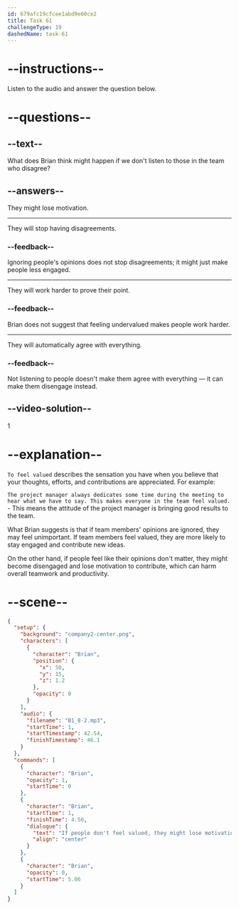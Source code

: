 ```yaml
---
id: 679afc19cfcee1abd9e60ce2
title: Task 61
challengeType: 19
dashedName: task-61
---
```


<!-- (Audio) Brian: If people don't feel valued, they might lose motivation, right? -->

# --instructions--

Listen to the audio and answer the question below.

# --questions--

## --text--

What does Brian think might happen if we don't listen to those in the team who disagree?

## --answers--

They might lose motivation.

---

They will stop having disagreements.

### --feedback--

Ignoring people's opinions does not stop disagreements; it might just make people less engaged.

---

They will work harder to prove their point.

### --feedback--

Brian does not suggest that feeling undervalued makes people work harder.

---

They will automatically agree with everything.

### --feedback--

Not listening to people doesn't make them agree with everything — it can make them disengage instead.

## --video-solution--

1

# --explanation--

`To feel valued` describes the sensation you have when you believe that your thoughts, efforts, and contributions are appreciated. For example:

`The project manager always dedicates some time during the meeting to hear what we have to say. This makes everyone in the team feel valued.` - This means the attitude of the project manager is bringing good results to the team.

What Brian suggests is that if team members' opinions are ignored, they may feel unimportant. If team members feel valued, they are more likely to stay engaged and contribute new ideas.

On the other hand, if people feel like their opinions don't matter, they might become disengaged and lose motivation to contribute, which can harm overall teamwork and productivity.

# --scene--

```json
{
  "setup": {
    "background": "company2-center.png",
    "characters": [
      {
        "character": "Brian",
        "position": {
          "x": 50,
          "y": 15,
          "z": 1.2
        },
        "opacity": 0
      }
    ],
    "audio": {
      "filename": "B1_8-2.mp3",
      "startTime": 1,
      "startTimestamp": 42.54,
      "finishTimestamp": 46.1
    }
  },
  "commands": [
    {
      "character": "Brian",
      "opacity": 1,
      "startTime": 0
    },
    {
      "character": "Brian",
      "startTime": 1,
      "finishTime": 4.56,
      "dialogue": {
        "text": "If people don't feel valued, they might lose motivation, right?",
        "align": "center"
      }
    },
    {
      "character": "Brian",
      "opacity": 0,
      "startTime": 5.06
    }
  ]
}
```
